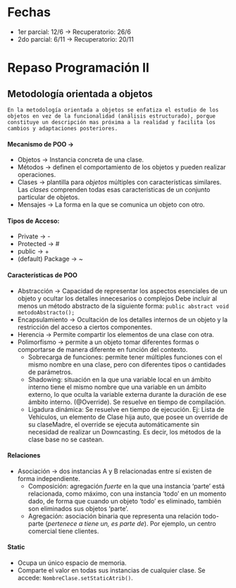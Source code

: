# Fechas
- 1er parcial: 12/6 -> Recuperatorio: 26/6
- 2do parcial: 6/11 -> Recuperatorio: 20/11
# Repaso Programación II

## Metodología orientada a objetos
	En la metodología orientada a objetos se enfatiza el estudio de los objetos en vez de la funcionalidad (análisis estructurado), porque constituye un descripción mas próxima a la realidad y facilita los cambios y adaptaciones posteriores.
#### Mecanismo de POO ->
- Objetos -> Instancia concreta de una clase.
- Métodos -> definen el comportamiento de los objetos y pueden realizar operaciones.
- Clases  -> plantilla para _objetos_ múltiples con características similares. Las _clases_ comprenden todas esas características de un conjunto particular de objetos.
- Mensajes -> La forma en la que se comunica un objeto con otro.

#### Tipos de Acceso:
- Private -> -
- Protected -> #
- public -> +
- (default) Package -> ~ 
#### Características de POO
- Abstracción -> Capacidad de representar los aspectos esenciales de un objeto y ocultar los detalles innecesarios o complejos
Debe incluir al menos un método abstracto de la siguiente forma:
`public abstract void metodoAbstracto();`
- Encapsulamiento -> Ocultación de los detalles internos de un objeto y la restricción del acceso a ciertos componentes.
- Herencia -> Permite compartir los elementos de una clase con otra.
- Polimorfismo -> permite a un objeto tomar diferentes formas o comportarse de manera diferente en función del contexto.
	- Sobrecarga de funciones: permite tener múltiples funciones con el mismo nombre en una clase, pero con diferentes tipos o cantidades de parámetros.
	- Shadowing: situación en la que una variable local en un ámbito interno tiene el mismo nombre que una variable en un ámbito externo, lo que oculta la variable externa durante la duración de ese ámbito interno. (@Override). Se resuelve en tiempo de compilación.
	- Ligadura dinámica: Se resuelve en tiempo de ejecución.
	Ej: Lista de Vehículos, un elemento de Clase hija auto, que posee un override de su claseMadre, el override se ejecuta automáticamente sin necesidad de realizar un Downcasting. Es decir, los métodos de la clase base no se castean.

#### Relaciones
- Asociación -> dos instancias A y B relacionadas entre sí existen de forma independiente.
	- Composición: agregación _fuerte_ en la que una instancia ‘parte’ está relacionada, como máximo, con una instancia ‘todo’ en un momento dado, de forma que cuando un objeto ‘todo’ es eliminado, también son eliminados sus objetos ‘parte’.
	- Agregación: asociación binaria que representa una relación todo-parte (_pertenece a tiene un, es parte de_). Por ejemplo, un centro comercial tiene clientes.


####  Static
- Ocupa un único espacio de memoria.
- Comparte el valor en todas sus instancias de cualquier clase.
Se accede: `NombreClase.setStaticAtrib()`.